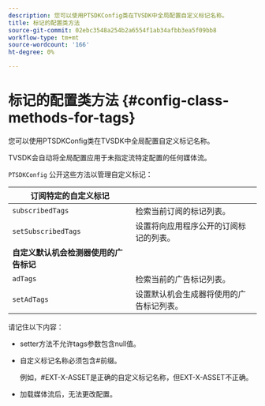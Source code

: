 ```yaml
---
description: 您可以使用PTSDKConfig类在TVSDK中全局配置自定义标记名称。
title: 标记的配置类方法
source-git-commit: 02ebc3548a254b2a6554f1ab34afbb3ea5f09bb8
workflow-type: tm+mt
source-wordcount: '166'
ht-degree: 0%

---
```


# 标记的配置类方法 {#config-class-methods-for-tags}

您可以使用PTSDKConfig类在TVSDK中全局配置自定义标记名称。

TVSDK会自动将全局配置应用于未指定流特定配置的任何媒体流。

`PTSDKConfig` 公开这些方法以管理自定义标记：

| **订阅特定的自定义标记** |  |
|---|---|
| `subscribedTags` | 检索当前订阅的标记列表。 |
| `setSubscribedTags` | 设置将向应用程序公开的订阅标记的列表。 |
| **自定义默认机会检测器使用的广告标记** |
| `adTags` | 检索当前的广告标记列表。 |
| `setAdTags` | 设置默认机会生成器将使用的广告标记列表。 |


请记住以下内容：

* setter方法不允许tags参数包含null值。
* 自定义标记名称必须包含#前缀。

  例如，#EXT-X-ASSET是正确的自定义标记名称，但EXT-X-ASSET不正确。
* 加载媒体流后，无法更改配置。
